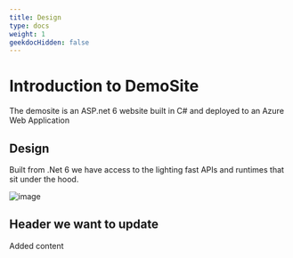 ```yaml
---
title: Design
type: docs
weight: 1
geekdocHidden: false
---
```


# Introduction to DemoSite
The demosite is an ASP.net 6 website built in C# and deployed to an Azure Web Application

## Design
Built from .Net 6 we have access to the lighting fast APIs and runtimes that sit under the hood.

![image](https://user-images.githubusercontent.com/17493722/184111124-c0bddd9d-a6e1-4573-8fc3-ee380bcee600.png)


## Header we want to update

Added content